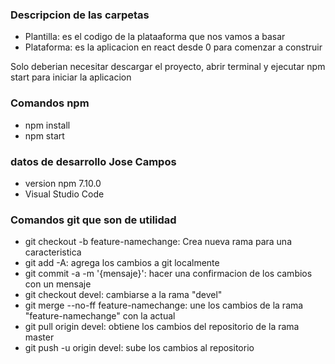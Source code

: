 ### Descripcion de las carpetas

- Plantilla: es el codigo de la plataaforma que nos vamos a basar
- Plataforma: es la aplicacion en react desde 0 para comenzar a construir

Solo deberian necesitar descargar el proyecto, abrir terminal y ejecutar npm start para iniciar la aplicacion

### Comandos npm
- npm install
- npm start

### datos de desarrollo Jose Campos 

- version npm 7.10.0
- Visual Studio Code

### Comandos git que son de utilidad

- git checkout -b feature-namechange:  Crea nueva rama para una caracteristica
- git add -A:  agrega los cambios a git localmente
- git commit -a -m '{mensaje}': hacer una confirmacion de los cambios con un mensaje 
- git checkout devel: cambiarse a la rama "devel"
- git merge --no-ff feature-namechange: une los cambios de la rama "feature-namechange" con la actual
- git pull origin devel: obtiene los cambios del repositorio de la rama master
- git push -u origin devel: sube los cambios al repositorio